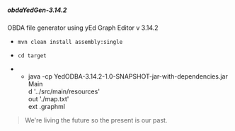 <h5>obdaYedGen-3.14.2</h5>

 OBDA file generator using yEd Graph Editor v 3.14.2

 - ` mvn clean install assembly:single `
 - ` cd target `

 -  -  java -cp YedODBA-3.14.2-1.0-SNAPSHOT-jar-with-dependencies.jar Main \
    d '../src/main/resources'                                           \
    out './map.txt'                                                     \
    ext .graphml

> We're living the future so
> the present is our past.
